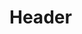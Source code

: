 <!-- TITLE: V 1 Notification User Manual V 1 0 -->
<!-- SUBTITLE: A quick summary of V 1 Notification User Manual V 1 0 -->

# Header